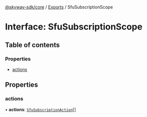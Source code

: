 [@skyway-sdk/core](../README.md) / [Exports](../modules.md) / SfuSubscriptionScope

# Interface: SfuSubscriptionScope

## Table of contents

### Properties

- [actions](SfuSubscriptionScope.md#actions)

## Properties

### actions

• **actions**: [`SfuSubscriptionAction`](../modules.md#sfusubscriptionaction)[]
